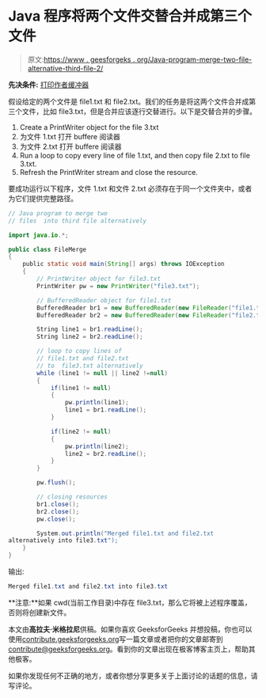 # Java 程序将两个文件交替合并成第三个文件

> 原文:[https://www . geesforgeks . org/Java-program-merge-two-file-alternative-third-file-2/](https://www.geeksforgeeks.org/java-program-merge-two-files-alternatively-third-file-2/)

**先决条件:** [打印作者](https://www.geeksforgeeks.org/java-io-printwriter-class-java-set-1/)[缓冲器](https://www.geeksforgeeks.org/java-io-bufferedreader-class-java/)

假设给定的两个文件是 file1.txt 和 file2.txt。我们的任务是将这两个文件合并成第三个文件，比如 file3.txt，但是合并应该逐行交替进行。以下是交替合并的步骤。

1.  Create a PrintWriter object for the file 3.txt
2.  为文件 1.txt 打开 buffere 阅读器
3.  为文件 2.txt 打开 buffere 阅读器
4.  Run a loop to copy every line of file 1.txt, and then copy file 2.txt to file 3.txt.
5.  Refresh the PrintWriter stream and close the resource.

要成功运行以下程序，文件 1.txt 和文件 2.txt 必须存在于同一个文件夹中，或者为它们提供完整路径。

```java
// Java program to merge two 
// files  into third file alternatively

import java.io.*;

public class FileMerge 
{
    public static void main(String[] args) throws IOException 
    {
        // PrintWriter object for file3.txt
        PrintWriter pw = new PrintWriter("file3.txt");

        // BufferedReader object for file1.txt
        BufferedReader br1 = new BufferedReader(new FileReader("file1.txt"));
        BufferedReader br2 = new BufferedReader(new FileReader("file2.txt"));

        String line1 = br1.readLine();
        String line2 = br2.readLine();

        // loop to copy lines of 
        // file1.txt and file2.txt 
        // to  file3.txt alternatively
        while (line1 != null || line2 !=null)
        {
            if(line1 != null)
            {
                pw.println(line1);
                line1 = br1.readLine();
            }

            if(line2 != null)
            {
                pw.println(line2);
                line2 = br2.readLine();
            }
        }

        pw.flush();

        // closing resources
        br1.close();
        br2.close();
        pw.close();

        System.out.println("Merged file1.txt and file2.txt 
alternatively into file3.txt");
    }
}
```

输出:

```java
Merged file1.txt and file2.txt into file3.txt

```

**注意:**如果 cwd(当前工作目录)中存在 file3.txt，那么它将被上述程序覆盖，否则将创建新文件。

本文由**高拉夫·米格拉尼**供稿。如果你喜欢 GeeksforGeeks 并想投稿，你也可以使用[contribute.geeksforgeeks.org](http://www.contribute.geeksforgeeks.org)写一篇文章或者把你的文章邮寄到 contribute@geeksforgeeks.org。看到你的文章出现在极客博客主页上，帮助其他极客。

如果你发现任何不正确的地方，或者你想分享更多关于上面讨论的话题的信息，请写评论。